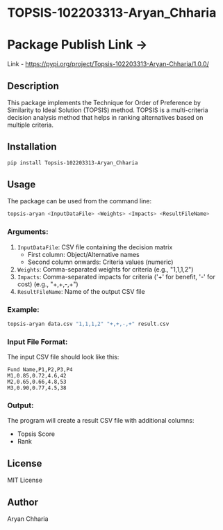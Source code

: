 # TOPSIS-102203313-Aryan_Chharia
# Package Publish Link ->
Link - https://pypi.org/project/Topsis-102203313-Aryan-Chharia/1.0.0/
## Description
This package implements the Technique for Order of Preference by Similarity to Ideal Solution (TOPSIS) method. TOPSIS is a multi-criteria decision analysis method that helps in ranking alternatives based on multiple criteria.

## Installation
```bash
pip install Topsis-102203313-Aryan_Chharia
```

## Usage
The package can be used from the command line:

```bash
topsis-aryan <InputDataFile> <Weights> <Impacts> <ResultFileName>
```

### Arguments:
1. `InputDataFile`: CSV file containing the decision matrix
   - First column: Object/Alternative names
   - Second column onwards: Criteria values (numeric)
2. `Weights`: Comma-separated weights for criteria (e.g., "1,1,1,2")
3. `Impacts`: Comma-separated impacts for criteria ('+' for benefit, '-' for cost) (e.g., "+,+,-,+")
4. `ResultFileName`: Name of the output CSV file

### Example:
```bash
topsis-aryan data.csv "1,1,1,2" "+,+,-,+" result.csv
```

### Input File Format:
The input CSV file should look like this:
```
Fund Name,P1,P2,P3,P4
M1,0.85,0.72,4.6,42
M2,0.65,0.66,4.8,53
M3,0.90,0.77,4.5,38
```

### Output:
The program will create a result CSV file with additional columns:
- Topsis Score
- Rank

## License
MIT License

## Author
Aryan Chharia
